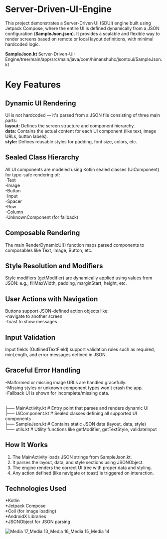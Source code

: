 # Server-Driven-UI-Engine
This project demonstrates a Server-Driven UI (SDUI) engine built using Jetpack Compose, where the entire UI is defined dynamically from a JSON configuration (**SampleJson.json**). It provides a scalable and flexible way to render screens based on remote or local layout definitions, with minimal hardcoded logic.

**SampleJson.kt** Server-Driven-UI-Engine/tree/main/app/src/main/java/com/himanshuhc/jsontoui/SampleJson.kt

# Key Features
## Dynamic UI Rendering
UI is not hardcoded — it's parsed from a JSON file consisting of three main parts:<br>
**layout:** Defines the screen structure and component hierarchy.<br>
**data:** Contains the actual content for each UI component (like text, image URLs, button labels).<br>
**style:** Defines reusable styles for padding, font size, colors, etc.<br>
## Sealed Class Hierarchy
All UI components are modeled using Kotlin sealed classes (UiComponent) for type-safe rendering of:<br>
-Text<br>
-Image<br>
-Button<br>
-Input<br>
-Spacer<br>
-Row<br>
-Column<br>
-UnknownComponent (for fallback)<br>
## Composable Rendering
The main RenderDynamicUI() function maps parsed components to composables like Text, Image, Button, etc.
## Style Resolution and Modifiers
Style modifiers (getModifier) are dynamically applied using values from JSON:
e.g., fillMaxWidth, padding, marginStart, height, etc.
## User Actions with Navigation
Buttons support JSON-defined action objects like:<br>
-navigate to another screen<br>
-toast to show messages<br>
## Input Validation
Input fields (OutlinedTextField) support validation rules such as required, minLength, and error messages defined in JSON.
## Graceful Error Handling
-Malformed or missing image URLs are handled gracefully.<br>
-Missing styles or unknown component types won't crash the app.<br>
-Fallback UI is shown for incomplete/missing data.<br>

<br>
├── MainActivity.kt       # Entry point that parses and renders dynamic UI<br>
├── UiComponent.kt        # Sealed classes defining all supported UI components<br>
├── SampleJson.kt         # Contains static JSON data (layout, data, style)<br>
└── utils.kt              # Utility functions like getModifier, getTextStyle, validateInput<br>

## How It Works
1. The MainActivity loads JSON strings from SampleJson.kt.
2. It parses the layout, data, and style sections using JSONObject.
3. The engine renders the correct UI tree with proper data and styling.
4. Any action defined (like navigate or toast) is triggered on interaction.

## Technologies Used
*Kotlin<br>
*Jetpack Compose<br>
*Coil (for image loading)<br>
*AndroidX Libraries<br>
*JSONObject for JSON parsing<br>

  
![Media 17_Media 13_Media 16_Media 15_Media 14](https://github.com/user-attachments/assets/e8258d00-9a8b-445b-b32b-8e2f0f7d5723)


